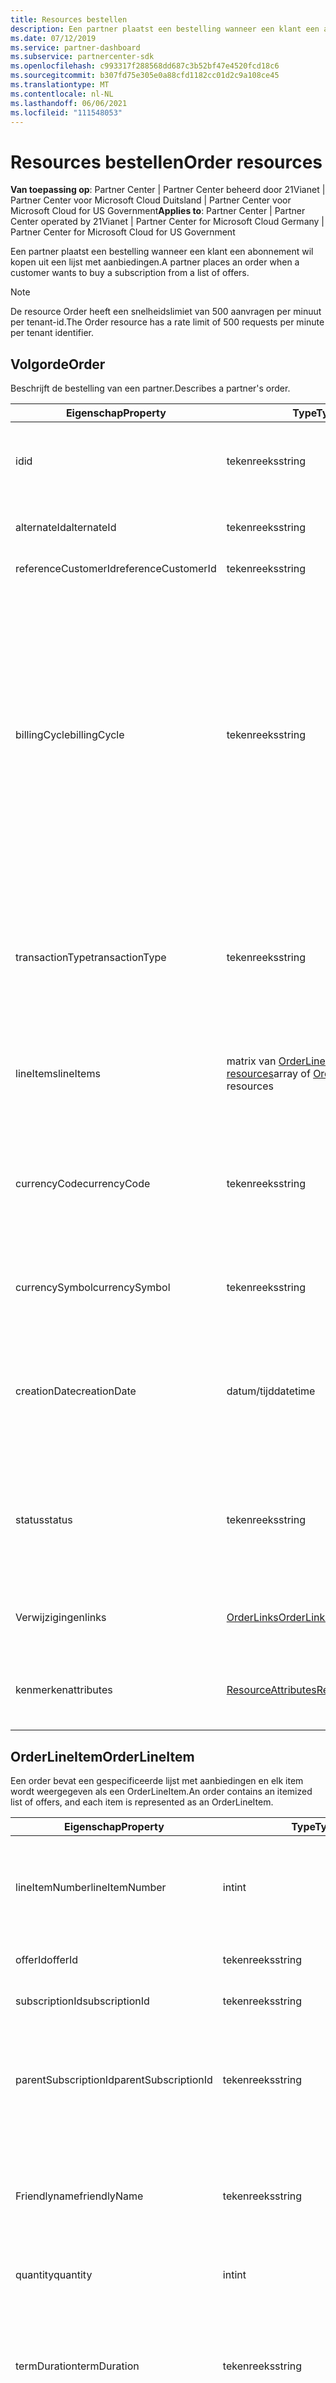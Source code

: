 ```yaml
---
title: Resources bestellen
description: Een partner plaatst een bestelling wanneer een klant een abonnement wil kopen uit een lijst met aanbiedingen.
ms.date: 07/12/2019
ms.service: partner-dashboard
ms.subservice: partnercenter-sdk
ms.openlocfilehash: c993317f288568dd687c3b52bf47e4520fcd18c6
ms.sourcegitcommit: b307fd75e305e0a88cfd1182cc01d2c9a108ce45
ms.translationtype: MT
ms.contentlocale: nl-NL
ms.lasthandoff: 06/06/2021
ms.locfileid: "111548053"
---
```

# <a name="order-resources"></a><span data-ttu-id="d253a-103">Resources bestellen</span><span class="sxs-lookup"><span data-stu-id="d253a-103">Order resources</span></span>

<span data-ttu-id="d253a-104">**Van toepassing op**: Partner Center | Partner Center beheerd door 21Vianet | Partner Center voor Microsoft Cloud Duitsland | Partner Center voor Microsoft Cloud for US Government</span><span class="sxs-lookup"><span data-stu-id="d253a-104">**Applies to**: Partner Center | Partner Center operated by 21Vianet | Partner Center for Microsoft Cloud Germany | Partner Center for Microsoft Cloud for US Government</span></span>

<span data-ttu-id="d253a-105">Een partner plaatst een bestelling wanneer een klant een abonnement wil kopen uit een lijst met aanbiedingen.</span><span class="sxs-lookup"><span data-stu-id="d253a-105">A partner places an order when a customer wants to buy a subscription from a list of offers.</span></span>

>[!NOTE]
><span data-ttu-id="d253a-106">De resource Order heeft een snelheidslimiet van 500 aanvragen per minuut per tenant-id.</span><span class="sxs-lookup"><span data-stu-id="d253a-106">The Order resource has a rate limit of 500 requests per minute per tenant identifier.</span></span>

## <a name="order"></a><span data-ttu-id="d253a-107">Volgorde</span><span class="sxs-lookup"><span data-stu-id="d253a-107">Order</span></span>

<span data-ttu-id="d253a-108">Beschrijft de bestelling van een partner.</span><span class="sxs-lookup"><span data-stu-id="d253a-108">Describes a partner's order.</span></span>

| <span data-ttu-id="d253a-109">Eigenschap</span><span class="sxs-lookup"><span data-stu-id="d253a-109">Property</span></span>           | <span data-ttu-id="d253a-110">Type</span><span class="sxs-lookup"><span data-stu-id="d253a-110">Type</span></span>                                               | <span data-ttu-id="d253a-111">Beschrijving</span><span class="sxs-lookup"><span data-stu-id="d253a-111">Description</span></span>                                                 |
|--------------------|----------------------------------------------------|-------------------------------------------------------------|
| <span data-ttu-id="d253a-112">id</span><span class="sxs-lookup"><span data-stu-id="d253a-112">id</span></span>                 | <span data-ttu-id="d253a-113">tekenreeks</span><span class="sxs-lookup"><span data-stu-id="d253a-113">string</span></span>                                             | <span data-ttu-id="d253a-114">Een order-id die wordt opgegeven wanneer de order is gemaakt.</span><span class="sxs-lookup"><span data-stu-id="d253a-114">An order identifier that is supplied upon successful creation of the order.</span></span>                                   |
| <span data-ttu-id="d253a-115">alternateId</span><span class="sxs-lookup"><span data-stu-id="d253a-115">alternateId</span></span>        | <span data-ttu-id="d253a-116">tekenreeks</span><span class="sxs-lookup"><span data-stu-id="d253a-116">string</span></span>                                             | <span data-ttu-id="d253a-117">Een gebruiksvriendelijke id voor de bestelling.</span><span class="sxs-lookup"><span data-stu-id="d253a-117">A friendly identifier for the order.</span></span>                                                                          |
|<span data-ttu-id="d253a-118">referenceCustomerId</span><span class="sxs-lookup"><span data-stu-id="d253a-118">referenceCustomerId</span></span> | <span data-ttu-id="d253a-119">tekenreeks</span><span class="sxs-lookup"><span data-stu-id="d253a-119">string</span></span>                                             | <span data-ttu-id="d253a-120">De klant-id.</span><span class="sxs-lookup"><span data-stu-id="d253a-120">The customer identifier.</span></span> |
| <span data-ttu-id="d253a-121">billingCycle</span><span class="sxs-lookup"><span data-stu-id="d253a-121">billingCycle</span></span>       | <span data-ttu-id="d253a-122">tekenreeks</span><span class="sxs-lookup"><span data-stu-id="d253a-122">string</span></span>                                             | <span data-ttu-id="d253a-123">Geeft de frequentie aan waarmee de partner wordt gefactureerd voor deze bestelling.</span><span class="sxs-lookup"><span data-stu-id="d253a-123">Indicates the frequency with which the partner is billed for this order.</span></span> <span data-ttu-id="d253a-124">Ondersteunde waarden zijn de ledennamen in [BillingCycleType.](product-resources.md#billingcycletype)</span><span class="sxs-lookup"><span data-stu-id="d253a-124">Supported values are the member names found in [BillingCycleType](product-resources.md#billingcycletype).</span></span> <span data-ttu-id="d253a-125">De standaardwaarde is 'Maandelijks' of 'OneTime' bij het maken van de order.</span><span class="sxs-lookup"><span data-stu-id="d253a-125">The default is "Monthly" or "OneTime" at order creation.</span></span> <span data-ttu-id="d253a-126">Dit veld wordt toegepast wanneer de order is gemaakt.</span><span class="sxs-lookup"><span data-stu-id="d253a-126">This field is applied upon successful creation of the order.</span></span> |
| <span data-ttu-id="d253a-127">transactionType</span><span class="sxs-lookup"><span data-stu-id="d253a-127">transactionType</span></span>    | <span data-ttu-id="d253a-128">tekenreeks</span><span class="sxs-lookup"><span data-stu-id="d253a-128">string</span></span>                                             | <span data-ttu-id="d253a-129">Alleen-lezen.</span><span class="sxs-lookup"><span data-stu-id="d253a-129">Read-only.</span></span> <span data-ttu-id="d253a-130">Het transactietype van de order.</span><span class="sxs-lookup"><span data-stu-id="d253a-130">The transaction type of the order.</span></span> <span data-ttu-id="d253a-131">Ondersteunde waarden zijn 'UserPurchase', 'SystemPurchase' of 'SystemBilling'</span><span class="sxs-lookup"><span data-stu-id="d253a-131">Supported values are 'UserPurchase', 'SystemPurchase', or 'SystemBilling'</span></span> |
| <span data-ttu-id="d253a-132">lineItems</span><span class="sxs-lookup"><span data-stu-id="d253a-132">lineItems</span></span>          | <span data-ttu-id="d253a-133">matrix van [OrderLineItem-resources](#orderlineitem)</span><span class="sxs-lookup"><span data-stu-id="d253a-133">array of [OrderLineItem](#orderlineitem) resources</span></span> | <span data-ttu-id="d253a-134">Een gespecificeerde lijst met aanbiedingen die de klant aanschaft, inclusief de hoeveelheid.</span><span class="sxs-lookup"><span data-stu-id="d253a-134">An itemized list of the offers the customer is purchasing including the quantity.</span></span>        |
| <span data-ttu-id="d253a-135">currencyCode</span><span class="sxs-lookup"><span data-stu-id="d253a-135">currencyCode</span></span>       | <span data-ttu-id="d253a-136">tekenreeks</span><span class="sxs-lookup"><span data-stu-id="d253a-136">string</span></span>                                             | <span data-ttu-id="d253a-137">Alleen-lezen.</span><span class="sxs-lookup"><span data-stu-id="d253a-137">Read-only.</span></span> <span data-ttu-id="d253a-138">De valuta die wordt gebruikt bij het plaatsen van de order.</span><span class="sxs-lookup"><span data-stu-id="d253a-138">The currency used when placing the order.</span></span> <span data-ttu-id="d253a-139">Toegepast wanneer de order is gemaakt.</span><span class="sxs-lookup"><span data-stu-id="d253a-139">Applied upon successful creation of the order.</span></span>           |
| <span data-ttu-id="d253a-140">currencySymbol</span><span class="sxs-lookup"><span data-stu-id="d253a-140">currencySymbol</span></span>     | <span data-ttu-id="d253a-141">tekenreeks</span><span class="sxs-lookup"><span data-stu-id="d253a-141">string</span></span>                                             | <span data-ttu-id="d253a-142">Alleen-lezen.</span><span class="sxs-lookup"><span data-stu-id="d253a-142">Read-only.</span></span> <span data-ttu-id="d253a-143">Het valutasymbool dat is gekoppeld aan de valutacode.</span><span class="sxs-lookup"><span data-stu-id="d253a-143">The currency symbol associated with the currency code.</span></span> |
| <span data-ttu-id="d253a-144">creationDate</span><span class="sxs-lookup"><span data-stu-id="d253a-144">creationDate</span></span>       | <span data-ttu-id="d253a-145">datum/tijd</span><span class="sxs-lookup"><span data-stu-id="d253a-145">datetime</span></span>                                           | <span data-ttu-id="d253a-146">Alleen-lezen.</span><span class="sxs-lookup"><span data-stu-id="d253a-146">Read-only.</span></span> <span data-ttu-id="d253a-147">De datum waarop de order is gemaakt, in datum/tijd-indeling.</span><span class="sxs-lookup"><span data-stu-id="d253a-147">The date the order was created, in date-time format.</span></span> <span data-ttu-id="d253a-148">Toegepast wanneer de order is gemaakt.</span><span class="sxs-lookup"><span data-stu-id="d253a-148">Applied upon successful creation of the order.</span></span>                                   |
| <span data-ttu-id="d253a-149">status</span><span class="sxs-lookup"><span data-stu-id="d253a-149">status</span></span>             | <span data-ttu-id="d253a-150">tekenreeks</span><span class="sxs-lookup"><span data-stu-id="d253a-150">string</span></span>                                             | <span data-ttu-id="d253a-151">Alleen-lezen.</span><span class="sxs-lookup"><span data-stu-id="d253a-151">Read-only.</span></span> <span data-ttu-id="d253a-152">De status van de bestelling.</span><span class="sxs-lookup"><span data-stu-id="d253a-152">The status of the order.</span></span>  <span data-ttu-id="d253a-153">Ondersteunde waarden zijn de ledennamen in [**OrderStatus**](#orderstatus).</span><span class="sxs-lookup"><span data-stu-id="d253a-153">Supported values are the member names found in [**OrderStatus**](#orderstatus).</span></span>        |
| <span data-ttu-id="d253a-154">Verwijzigingen</span><span class="sxs-lookup"><span data-stu-id="d253a-154">links</span></span>              | [<span data-ttu-id="d253a-155">OrderLinks</span><span class="sxs-lookup"><span data-stu-id="d253a-155">OrderLinks</span></span>](utility-resources.md#resourcelinks)           | <span data-ttu-id="d253a-156">De resourcekoppelingen die overeenkomen met de Order.</span><span class="sxs-lookup"><span data-stu-id="d253a-156">The resource links corresponding to the Order.</span></span>            |
| <span data-ttu-id="d253a-157">kenmerken</span><span class="sxs-lookup"><span data-stu-id="d253a-157">attributes</span></span>         | [<span data-ttu-id="d253a-158">ResourceAttributes</span><span class="sxs-lookup"><span data-stu-id="d253a-158">ResourceAttributes</span></span>](utility-resources.md#resourceattributes) | <span data-ttu-id="d253a-159">De metagegevenskenmerken die overeenkomen met de order.</span><span class="sxs-lookup"><span data-stu-id="d253a-159">The metadata attributes corresponding to the Order.</span></span>       |

## <a name="orderlineitem"></a><span data-ttu-id="d253a-160">OrderLineItem</span><span class="sxs-lookup"><span data-stu-id="d253a-160">OrderLineItem</span></span>

<span data-ttu-id="d253a-161">Een order bevat een gespecificeerde lijst met aanbiedingen en elk item wordt weergegeven als een OrderLineItem.</span><span class="sxs-lookup"><span data-stu-id="d253a-161">An order contains an itemized list of offers, and each item is represented as an OrderLineItem.</span></span>

| <span data-ttu-id="d253a-162">Eigenschap</span><span class="sxs-lookup"><span data-stu-id="d253a-162">Property</span></span>             | <span data-ttu-id="d253a-163">Type</span><span class="sxs-lookup"><span data-stu-id="d253a-163">Type</span></span>                                      | <span data-ttu-id="d253a-164">Beschrijving</span><span class="sxs-lookup"><span data-stu-id="d253a-164">Description</span></span>                                                                                                                                                                                                                                |
|----------------------|-------------------------------------------|--------------------------------------------------------------------------------------------------------------------------------------------------------------------------------------------------------------------------------------------|
| <span data-ttu-id="d253a-165">lineItemNumber</span><span class="sxs-lookup"><span data-stu-id="d253a-165">lineItemNumber</span></span>       | <span data-ttu-id="d253a-166">int</span><span class="sxs-lookup"><span data-stu-id="d253a-166">int</span></span>                                       | <span data-ttu-id="d253a-167">Elk regelitem in de verzameling krijgt een uniek regelnummer, dat wordt geteld van 0 tot count-1.</span><span class="sxs-lookup"><span data-stu-id="d253a-167">Each line item in the collection gets a unique line number, counting up from 0 to count-1.</span></span>                                                                                                                                                 |
| <span data-ttu-id="d253a-168">offerId</span><span class="sxs-lookup"><span data-stu-id="d253a-168">offerId</span></span>              | <span data-ttu-id="d253a-169">tekenreeks</span><span class="sxs-lookup"><span data-stu-id="d253a-169">string</span></span>                                    | <span data-ttu-id="d253a-170">De id van de aanbieding.</span><span class="sxs-lookup"><span data-stu-id="d253a-170">The ID of the offer.</span></span>                                                                                                                                                                                                                       |
| <span data-ttu-id="d253a-171">subscriptionId</span><span class="sxs-lookup"><span data-stu-id="d253a-171">subscriptionId</span></span>       | <span data-ttu-id="d253a-172">tekenreeks</span><span class="sxs-lookup"><span data-stu-id="d253a-172">string</span></span>                                    | <span data-ttu-id="d253a-173">De id van het abonnement.</span><span class="sxs-lookup"><span data-stu-id="d253a-173">The ID of the subscription.</span></span>                                                                                                                                                                                                                |
| <span data-ttu-id="d253a-174">parentSubscriptionId</span><span class="sxs-lookup"><span data-stu-id="d253a-174">parentSubscriptionId</span></span> | <span data-ttu-id="d253a-175">tekenreeks</span><span class="sxs-lookup"><span data-stu-id="d253a-175">string</span></span>                                    | <span data-ttu-id="d253a-176">Optioneel.</span><span class="sxs-lookup"><span data-stu-id="d253a-176">Optional.</span></span> <span data-ttu-id="d253a-177">De id van het bovenliggende abonnement in een invoegaanbieding.</span><span class="sxs-lookup"><span data-stu-id="d253a-177">The ID of the parent subscription in an add-on offer.</span></span> <span data-ttu-id="d253a-178">Alleen van toepassing op PATCH.</span><span class="sxs-lookup"><span data-stu-id="d253a-178">Applies to PATCH only.</span></span>                                                                                                                                                     |
| <span data-ttu-id="d253a-179">Friendlyname</span><span class="sxs-lookup"><span data-stu-id="d253a-179">friendlyName</span></span>         | <span data-ttu-id="d253a-180">tekenreeks</span><span class="sxs-lookup"><span data-stu-id="d253a-180">string</span></span>                                    | <span data-ttu-id="d253a-181">Optioneel.</span><span class="sxs-lookup"><span data-stu-id="d253a-181">Optional.</span></span> <span data-ttu-id="d253a-182">De gebruiksvriendelijke naam voor het abonnement dat is gedefinieerd door de partner om ondubbelzinnig te maken.</span><span class="sxs-lookup"><span data-stu-id="d253a-182">The friendly name for the subscription defined by the partner to help disambiguate.</span></span>                                                                                                                                              |
| <span data-ttu-id="d253a-183">quantity</span><span class="sxs-lookup"><span data-stu-id="d253a-183">quantity</span></span>             | <span data-ttu-id="d253a-184">int</span><span class="sxs-lookup"><span data-stu-id="d253a-184">int</span></span>                                       | <span data-ttu-id="d253a-185">Het aantal licenties of instanties.</span><span class="sxs-lookup"><span data-stu-id="d253a-185">The number of licenses or instances.</span></span>                                                                                                                                                                                |
| <span data-ttu-id="d253a-186">termDuration</span><span class="sxs-lookup"><span data-stu-id="d253a-186">termDuration</span></span>         | <span data-ttu-id="d253a-187">tekenreeks</span><span class="sxs-lookup"><span data-stu-id="d253a-187">string</span></span>                                    | <span data-ttu-id="d253a-188">Een ISO 8601-weergave van de duur van de term.</span><span class="sxs-lookup"><span data-stu-id="d253a-188">An ISO 8601 representation of the term's duration.</span></span> <span data-ttu-id="d253a-189">De huidige ondersteunde waarden zijn **P1M** (1 maand), **P1Y** (1 jaar) en **P3Y** (3 jaar).</span><span class="sxs-lookup"><span data-stu-id="d253a-189">The current supported values are **P1M** (1 month), **P1Y** (1 year) and **P3Y** (3 years).</span></span>                               |
| <span data-ttu-id="d253a-190">transactionType</span><span class="sxs-lookup"><span data-stu-id="d253a-190">transactionType</span></span>      | <span data-ttu-id="d253a-191">tekenreeks</span><span class="sxs-lookup"><span data-stu-id="d253a-191">string</span></span>                                    | <span data-ttu-id="d253a-192">Alleen-lezen.</span><span class="sxs-lookup"><span data-stu-id="d253a-192">Read-only.</span></span> <span data-ttu-id="d253a-193">Het transactietype van het regelitem.</span><span class="sxs-lookup"><span data-stu-id="d253a-193">The transaction type of the line item.</span></span> <span data-ttu-id="d253a-194">Ondersteunde waarden zijn 'new', 'renew', 'addQuantity', 'removeQuantity', 'cancel', 'convert' of 'customerCredit'.</span><span class="sxs-lookup"><span data-stu-id="d253a-194">Supported Values are 'new', 'renew', 'addQuantity', 'removeQuantity', 'cancel', 'convert', or 'customerCredit'.</span></span> |
| <span data-ttu-id="d253a-195">partnerIdOnRecord</span><span class="sxs-lookup"><span data-stu-id="d253a-195">partnerIdOnRecord</span></span>    | <span data-ttu-id="d253a-196">tekenreeks</span><span class="sxs-lookup"><span data-stu-id="d253a-196">string</span></span>                                    | <span data-ttu-id="d253a-197">Wanneer een indirecte provider een bestelling plaatst namens een indirecte reseller, vult u dit veld in met de MPN-id van de **indirecte reseller** (nooit de id van de indirecte provider).</span><span class="sxs-lookup"><span data-stu-id="d253a-197">When an indirect provider places an order on behalf of an indirect reseller, populate this field with the MPN ID of the **indirect reseller only** (never the ID of the indirect provider).</span></span> <span data-ttu-id="d253a-198">Dit zorgt voor de juiste boekhouding voor incentives.</span><span class="sxs-lookup"><span data-stu-id="d253a-198">This ensures proper accounting for incentives.</span></span> |
| <span data-ttu-id="d253a-199">provisioningContext</span><span class="sxs-lookup"><span data-stu-id="d253a-199">provisioningContext</span></span>  | <span data-ttu-id="d253a-200">Woordenlijst<tekenreeks, tekenreeks></span><span class="sxs-lookup"><span data-stu-id="d253a-200">Dictionary<string, string></span></span>            | <span data-ttu-id="d253a-201">Informatie die vereist is voor het inrichten van sommige items in de catalogus.</span><span class="sxs-lookup"><span data-stu-id="d253a-201">Information required for provisioning for some items in the catalog.</span></span> <span data-ttu-id="d253a-202">De eigenschap provisioningVariables in een SKU geeft aan welke eigenschappen vereist zijn voor specifieke items in de catalogus.</span><span class="sxs-lookup"><span data-stu-id="d253a-202">The provisioningVariables property in a SKU indicates which properties are required for specific items in the catalog.</span></span>                                                                                                                                               |
| <span data-ttu-id="d253a-203">Verwijzigingen</span><span class="sxs-lookup"><span data-stu-id="d253a-203">links</span></span>                | [<span data-ttu-id="d253a-204">OrderLineItemLinks</span><span class="sxs-lookup"><span data-stu-id="d253a-204">OrderLineItemLinks</span></span>](#orderlineitemlinks) | <span data-ttu-id="d253a-205">Alleen-lezen.</span><span class="sxs-lookup"><span data-stu-id="d253a-205">Read-only.</span></span> <span data-ttu-id="d253a-206">De resourcekoppelingen die overeenkomen met het orderregelitem.</span><span class="sxs-lookup"><span data-stu-id="d253a-206">The resource links corresponding to the order line item.</span></span>                                                                                                                                                                                |
| <span data-ttu-id="d253a-207">renewsTo</span><span class="sxs-lookup"><span data-stu-id="d253a-207">renewsTo</span></span>             | [<span data-ttu-id="d253a-208">RenewsTo</span><span class="sxs-lookup"><span data-stu-id="d253a-208">RenewsTo</span></span>](#renewsto)                         |<span data-ttu-id="d253a-209">Details van de duur van de verlengingsperiode.</span><span class="sxs-lookup"><span data-stu-id="d253a-209">Renewal term duration details.</span></span>                                                                           |

## <a name="renewsto"></a><span data-ttu-id="d253a-210">RenewsTo</span><span class="sxs-lookup"><span data-stu-id="d253a-210">RenewsTo</span></span>

<span data-ttu-id="d253a-211">Vertegenwoordigt de details van de duur van de verlengingsperiode.</span><span class="sxs-lookup"><span data-stu-id="d253a-211">Represents the renewal term duration details.</span></span>

| <span data-ttu-id="d253a-212">Eigenschap</span><span class="sxs-lookup"><span data-stu-id="d253a-212">Property</span></span>              | <span data-ttu-id="d253a-213">Type</span><span class="sxs-lookup"><span data-stu-id="d253a-213">Type</span></span>             | <span data-ttu-id="d253a-214">Vereist</span><span class="sxs-lookup"><span data-stu-id="d253a-214">Required</span></span>        | <span data-ttu-id="d253a-215">Beschrijving</span><span class="sxs-lookup"><span data-stu-id="d253a-215">Description</span></span> |
|-----------------------|------------------|-----------------|-------------------------------------------------------------------------------------------------------------------------|
| <span data-ttu-id="d253a-216">termDuration</span><span class="sxs-lookup"><span data-stu-id="d253a-216">termDuration</span></span>          | <span data-ttu-id="d253a-217">tekenreeks</span><span class="sxs-lookup"><span data-stu-id="d253a-217">string</span></span>           | <span data-ttu-id="d253a-218">No</span><span class="sxs-lookup"><span data-stu-id="d253a-218">No</span></span>              | <span data-ttu-id="d253a-219">Een ISO 8601-weergave van de duur van de verlengingsperiode.</span><span class="sxs-lookup"><span data-stu-id="d253a-219">An ISO 8601 representation of the renewal term's duration.</span></span> <span data-ttu-id="d253a-220">De huidige ondersteunde waarden zijn **P1M** (1 maand) en **P1Y** (1 jaar).</span><span class="sxs-lookup"><span data-stu-id="d253a-220">The current supported values are **P1M** (1 month) and **P1Y** (1 year).</span></span> |

## <a name="orderlinks"></a><span data-ttu-id="d253a-221">OrderLinks</span><span class="sxs-lookup"><span data-stu-id="d253a-221">OrderLinks</span></span>

<span data-ttu-id="d253a-222">Vertegenwoordigt de resourcekoppelingen die overeenkomen met de bestelling.</span><span class="sxs-lookup"><span data-stu-id="d253a-222">Represents the resource links corresponding to the order.</span></span>

| <span data-ttu-id="d253a-223">Eigenschap</span><span class="sxs-lookup"><span data-stu-id="d253a-223">Property</span></span>           | <span data-ttu-id="d253a-224">Type</span><span class="sxs-lookup"><span data-stu-id="d253a-224">Type</span></span>                                         | <span data-ttu-id="d253a-225">Beschrijving</span><span class="sxs-lookup"><span data-stu-id="d253a-225">Description</span></span>                                                                   |
|--------------------|----------------------------------------------|-------------------------------------------------------------------------------|
| <span data-ttu-id="d253a-226">provisioningStatus</span><span class="sxs-lookup"><span data-stu-id="d253a-226">provisioningStatus</span></span> | [<span data-ttu-id="d253a-227">Koppeling</span><span class="sxs-lookup"><span data-stu-id="d253a-227">Link</span></span>](utility-resources.md#link)            | <span data-ttu-id="d253a-228">Wanneer deze is ingevuld, de koppeling om de inrichtingsstatus voor de order op te halen.</span><span class="sxs-lookup"><span data-stu-id="d253a-228">When populated, the link to retrieve provisioning status for the order.</span></span>       |
| <span data-ttu-id="d253a-229">Zelf</span><span class="sxs-lookup"><span data-stu-id="d253a-229">self</span></span>               | [<span data-ttu-id="d253a-230">Koppeling</span><span class="sxs-lookup"><span data-stu-id="d253a-230">Link</span></span>](utility-resources.md#link)            | <span data-ttu-id="d253a-231">De koppeling om de orderresource op te halen.</span><span class="sxs-lookup"><span data-stu-id="d253a-231">The link to retrieve the order resource.</span></span>                                      |

## <a name="orderlineitemlinks"></a><span data-ttu-id="d253a-232">OrderLineItemLinks</span><span class="sxs-lookup"><span data-stu-id="d253a-232">OrderLineItemLinks</span></span>

<span data-ttu-id="d253a-233">Vertegenwoordigt het volledige abonnement dat is gekoppeld aan de bestelling.</span><span class="sxs-lookup"><span data-stu-id="d253a-233">Represents the full subscription associated with the order.</span></span>

| <span data-ttu-id="d253a-234">Eigenschap</span><span class="sxs-lookup"><span data-stu-id="d253a-234">Property</span></span>           | <span data-ttu-id="d253a-235">Type</span><span class="sxs-lookup"><span data-stu-id="d253a-235">Type</span></span>                                         | <span data-ttu-id="d253a-236">Beschrijving</span><span class="sxs-lookup"><span data-stu-id="d253a-236">Description</span></span>                                                                          |
|--------------------|----------------------------------------------|--------------------------------------------------------------------------------------|
| <span data-ttu-id="d253a-237">provisioningStatus</span><span class="sxs-lookup"><span data-stu-id="d253a-237">provisioningStatus</span></span> | [<span data-ttu-id="d253a-238">Koppeling</span><span class="sxs-lookup"><span data-stu-id="d253a-238">Link</span></span>](utility-resources.md#link)            | <span data-ttu-id="d253a-239">Wanneer deze is ingevuld, wordt de koppeling voor het ophalen van [de inrichtingsstatus van](#orderlineitemprovisioningstatus) het regelitem opgehaald.</span><span class="sxs-lookup"><span data-stu-id="d253a-239">When populated, the link to retrieve the [provisioning status](#orderlineitemprovisioningstatus) of the line item.</span></span>       |
| <span data-ttu-id="d253a-240">sku</span><span class="sxs-lookup"><span data-stu-id="d253a-240">sku</span></span>                | [<span data-ttu-id="d253a-241">Koppeling</span><span class="sxs-lookup"><span data-stu-id="d253a-241">Link</span></span>](utility-resources.md#link)            | <span data-ttu-id="d253a-242">De koppeling voor het ophalen van SKU-informatie voor het gekochte catalogusitem.</span><span class="sxs-lookup"><span data-stu-id="d253a-242">The link to retrieve SKU information for the catalog item bought.</span></span>                    |
| <span data-ttu-id="d253a-243">abonnement</span><span class="sxs-lookup"><span data-stu-id="d253a-243">subscription</span></span>       | [<span data-ttu-id="d253a-244">Koppeling</span><span class="sxs-lookup"><span data-stu-id="d253a-244">Link</span></span>](utility-resources.md#link)            | <span data-ttu-id="d253a-245">Wanneer deze is ingevuld, wordt de koppeling naar de volledige abonnementsgegevens ingevuld.</span><span class="sxs-lookup"><span data-stu-id="d253a-245">When populated, the link to the full subscription information.</span></span>                       |
| <span data-ttu-id="d253a-246">activationLinks</span><span class="sxs-lookup"><span data-stu-id="d253a-246">activationLinks</span></span>    | [<span data-ttu-id="d253a-247">Koppeling</span><span class="sxs-lookup"><span data-stu-id="d253a-247">Link</span></span>](utility-resources.md#link)            | <span data-ttu-id="d253a-248">Wanneer deze is ingevuld, wordt de GET-resource gebruikt voor koppelingen om het abonnement te activeren.</span><span class="sxs-lookup"><span data-stu-id="d253a-248">When populated, the GET resource for links to activate the subscription.</span></span>             |

## <a name="orderstatus"></a><span data-ttu-id="d253a-249">OrderStatus</span><span class="sxs-lookup"><span data-stu-id="d253a-249">OrderStatus</span></span>

<span data-ttu-id="d253a-250">Een [Enum/dotnet/api/system.enum) met waarden die de status van de bestelling aangeven.</span><span class="sxs-lookup"><span data-stu-id="d253a-250">An [Enum/dotnet/api/system.enum) with values that indicate the state of the order.</span></span>

| <span data-ttu-id="d253a-251">Waarde</span><span class="sxs-lookup"><span data-stu-id="d253a-251">Value</span></span>              | <span data-ttu-id="d253a-252">Positie</span><span class="sxs-lookup"><span data-stu-id="d253a-252">Position</span></span>     | <span data-ttu-id="d253a-253">Beschrijving</span><span class="sxs-lookup"><span data-stu-id="d253a-253">Description</span></span>                                     |
|--------------------|--------------|-------------------------------------------------|
| <span data-ttu-id="d253a-254">unknown</span><span class="sxs-lookup"><span data-stu-id="d253a-254">unknown</span></span>            | <span data-ttu-id="d253a-255">0</span><span class="sxs-lookup"><span data-stu-id="d253a-255">0</span></span>            | <span data-ttu-id="d253a-256">Initialisatie van de enum.</span><span class="sxs-lookup"><span data-stu-id="d253a-256">Enum initializer.</span></span>                               |
| <span data-ttu-id="d253a-257">Voltooid</span><span class="sxs-lookup"><span data-stu-id="d253a-257">completed</span></span>          | <span data-ttu-id="d253a-258">1</span><span class="sxs-lookup"><span data-stu-id="d253a-258">1</span></span>            | <span data-ttu-id="d253a-259">Geeft aan dat de order is voltooid.</span><span class="sxs-lookup"><span data-stu-id="d253a-259">Indicates that the order is completed.</span></span>          |
| <span data-ttu-id="d253a-260">in behandeling</span><span class="sxs-lookup"><span data-stu-id="d253a-260">pending</span></span>            | <span data-ttu-id="d253a-261">2</span><span class="sxs-lookup"><span data-stu-id="d253a-261">2</span></span>            | <span data-ttu-id="d253a-262">Geeft aan dat de bestelling nog in behandeling is.</span><span class="sxs-lookup"><span data-stu-id="d253a-262">Indicates that the order is still pending.</span></span>      |
| <span data-ttu-id="d253a-263">Geannuleerd</span><span class="sxs-lookup"><span data-stu-id="d253a-263">cancelled</span></span>          | <span data-ttu-id="d253a-264">3</span><span class="sxs-lookup"><span data-stu-id="d253a-264">3</span></span>            | <span data-ttu-id="d253a-265">Geeft aan dat de order is geannuleerd.</span><span class="sxs-lookup"><span data-stu-id="d253a-265">Indicates that the order has been cancelled.</span></span>    |

## <a name="orderlineitemprovisioningstatus"></a><span data-ttu-id="d253a-266">OrderLineItemProvisioningStatus</span><span class="sxs-lookup"><span data-stu-id="d253a-266">OrderLineItemProvisioningStatus</span></span>

<span data-ttu-id="d253a-267">Vertegenwoordigt de inrichtingsstatus van een [OrderLineItem](#orderlineitem).</span><span class="sxs-lookup"><span data-stu-id="d253a-267">Represents the provisioning status of an [OrderLineItem](#orderlineitem).</span></span>

| <span data-ttu-id="d253a-268">Eigenschap</span><span class="sxs-lookup"><span data-stu-id="d253a-268">Property</span></span>                        | <span data-ttu-id="d253a-269">Type</span><span class="sxs-lookup"><span data-stu-id="d253a-269">Type</span></span>                                | <span data-ttu-id="d253a-270">Beschrijving</span><span class="sxs-lookup"><span data-stu-id="d253a-270">Description</span></span>                                                                                |
|------------------------------------|-------------------------------------|--------------------------------------------------------------------------------------------|
| <span data-ttu-id="d253a-271">lineItemNumber</span><span class="sxs-lookup"><span data-stu-id="d253a-271">lineItemNumber</span></span>                  | <span data-ttu-id="d253a-272">int</span><span class="sxs-lookup"><span data-stu-id="d253a-272">int</span></span>                                 | <span data-ttu-id="d253a-273">Het unieke regelnummer van het orderregelitem.</span><span class="sxs-lookup"><span data-stu-id="d253a-273">The unique line number of the order line item.</span></span> <span data-ttu-id="d253a-274">Waarden variëren van 0 tot count-1.</span><span class="sxs-lookup"><span data-stu-id="d253a-274">Values range from 0 to count-1.</span></span>             |
| <span data-ttu-id="d253a-275">status</span><span class="sxs-lookup"><span data-stu-id="d253a-275">status</span></span>                          | <span data-ttu-id="d253a-276">tekenreeks</span><span class="sxs-lookup"><span data-stu-id="d253a-276">string</span></span>                              | <span data-ttu-id="d253a-277">De inrichtingsstatus van het orderregelitem.</span><span class="sxs-lookup"><span data-stu-id="d253a-277">The provisioning status of the order line item.</span></span> <span data-ttu-id="d253a-278">De waarden zijn:</span><span class="sxs-lookup"><span data-stu-id="d253a-278">Values include:</span></span></br><span data-ttu-id="d253a-279">**Voltooid:** de order is voltooid en de gebruiker kan de reserveringen gebruiken</span><span class="sxs-lookup"><span data-stu-id="d253a-279">**Fulfilled**: Fulfillment of the order is successfully completed and the user will be able to use the reservations</span></span></br><span data-ttu-id="d253a-280">**Niet-voltooid:** niet voltooid vanwege annulering</span><span class="sxs-lookup"><span data-stu-id="d253a-280">**Unfulfilled**: Not fulfilled due to cancellation</span></span></br><span data-ttu-id="d253a-281">**PrefulfillmentPending:** uw aanvraag wordt nog verwerkt, de uitvoering is nog niet voltooid</span><span class="sxs-lookup"><span data-stu-id="d253a-281">**PrefulfillmentPending**: Your request is still processing, fulfillment is not yet complete</span></span> |
| <span data-ttu-id="d253a-282">quantityProvisioningInformation</span><span class="sxs-lookup"><span data-stu-id="d253a-282">quantityProvisioningInformation</span></span> | <span data-ttu-id="d253a-283">Lijst<[QuantityProvisioningStatus](#quantityprovisioningstatus)></span><span class="sxs-lookup"><span data-stu-id="d253a-283">List<[QuantityProvisioningStatus](#quantityprovisioningstatus)></span></span> | <span data-ttu-id="d253a-284">Een lijst met informatie over de inrichtingsstatus van de hoeveelheid voor het orderregelitem.</span><span class="sxs-lookup"><span data-stu-id="d253a-284">A list of quantity provisioning status information for the order line item.</span></span> |

## <a name="quantityprovisioningstatus"></a><span data-ttu-id="d253a-285">QuantityProvisioningStatus</span><span class="sxs-lookup"><span data-stu-id="d253a-285">QuantityProvisioningStatus</span></span>

<span data-ttu-id="d253a-286">Vertegenwoordigt de inrichtingsstatus per hoeveelheid.</span><span class="sxs-lookup"><span data-stu-id="d253a-286">Represents the provisioning status by quantity.</span></span>

| <span data-ttu-id="d253a-287">Eigenschap</span><span class="sxs-lookup"><span data-stu-id="d253a-287">Property</span></span>                           | <span data-ttu-id="d253a-288">Type</span><span class="sxs-lookup"><span data-stu-id="d253a-288">Type</span></span>                                         | <span data-ttu-id="d253a-289">Beschrijving</span><span class="sxs-lookup"><span data-stu-id="d253a-289">Description</span></span>                                          |
|------------------------------------|----------------------------------------------|------------------------------------------------------|
| <span data-ttu-id="d253a-290">quantity</span><span class="sxs-lookup"><span data-stu-id="d253a-290">quantity</span></span>                           | <span data-ttu-id="d253a-291">int</span><span class="sxs-lookup"><span data-stu-id="d253a-291">int</span></span>                                          | <span data-ttu-id="d253a-292">Het aantal items.</span><span class="sxs-lookup"><span data-stu-id="d253a-292">The number of items.</span></span>                                 |
| <span data-ttu-id="d253a-293">status</span><span class="sxs-lookup"><span data-stu-id="d253a-293">status</span></span>                             | <span data-ttu-id="d253a-294">tekenreeks</span><span class="sxs-lookup"><span data-stu-id="d253a-294">string</span></span>                                       | <span data-ttu-id="d253a-295">De status van het aantal items.</span><span class="sxs-lookup"><span data-stu-id="d253a-295">The status of the number of items.</span></span>                   |
